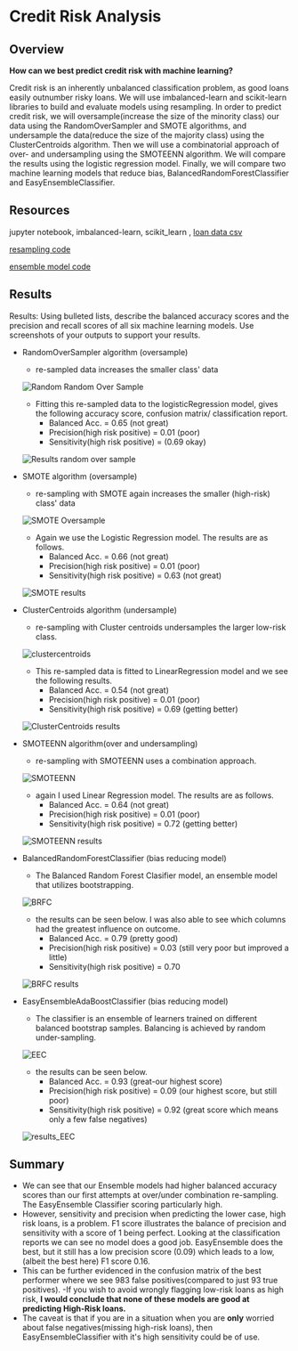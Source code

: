 # Credit Risk Analysis










## Overview

**How can we best predict credit risk with machine learning?** 

Credit risk is an inherently unbalanced classification problem, as good loans easily outnumber risky loans.   We will use imbalanced-learn and scikit-learn libraries to build and evaluate models using resampling. In order to predict credit risk, we will oversample(increase the size of the minority class) our data using the RandomOverSampler and SMOTE algorithms, and undersample the data(reduce the size of the majority class) using the ClusterCentroids algorithm. Then we will use a combinatorial approach of over- and undersampling using the SMOTEENN algorithm. We will compare the results using the logistic regression model. Finally, we will compare two machine learning models that reduce bias, BalancedRandomForestClassifier and EasyEnsembleClassifier. 


## Resources
jupyter notebook, imbalanced-learn, scikit_learn , [loan data csv](LoanStats_2019Q1.csv) 

[resampling code](credit_risk_resampling.ipynb) 

[ensemble model code](credit_risk_ensemble.ipynb)

## Results
Results: Using bulleted lists, describe the balanced accuracy scores and the precision and recall scores of all six machine learning models. Use screenshots of your outputs to support your results.

- RandomOverSampler algorithm (oversample) 
    - re-sampled data increases the smaller class' data 

    ![Random  Random Over Sample](./analysis/randomoversampler.png)
    - Fitting this re-sampled data to the logisticRegression model, gives the following accuracy score, confusion matrix/ classification report.
        - Balanced Acc. = 0.65 (not great)
        - Precision(high risk positive) = 0.01 (poor)
        - Sensitivity(high risk positive) = (0.69 okay) 

    ![Results random over sample](./analysis/results_randomoversampler.png)


- SMOTE algorithm (oversample)
    - re-sampling with SMOTE again increases the smaller (high-risk) class' data

    ![SMOTE Oversample](./analysis/SMOTEOversample.png)

   - Again we use the Logistic Regression model. The results are as follows. 
        - Balanced Acc. = 0.66 (not great)
        - Precision(high risk positive) = 0.01 (poor)
        - Sensitivity(high risk positive) = 0.63 (not great) 

    ![SMOTE results](./analysis/results_SMOTE.png)    

- ClusterCentroids algorithm (undersample)
    - re-sampling with Cluster centroids undersamples the larger low-risk class.

    ![clustercentroids](./analysis/ClusterCentroids.png)

    - This re-sampled data is fitted to LinearRegression model and we see the following results. 
        - Balanced Acc. = 0.54 (not great)
        - Precision(high risk positive) = 0.01 (poor)
        - Sensitivity(high risk positive) = 0.69 (getting better) 

    ![ClusterCentroids results](./analysis/results_ClusterCentroids.png) 


- SMOTEENN algorithm(over and undersampling)
    - re-sampling with SMOTEENN uses a combination approach.

    ![SMOTEENN](./analysis/SMOTEENN.png)
    
    - again I used Linear Regression model. The results are as follows. 
        - Balanced Acc. = 0.64 (not great)
        - Precision(high risk positive) = 0.01 (poor)
        - Sensitivity(high risk positive) = 0.72 (getting better) 

    ![SMOTEENN results](./analysis/results_SMOTEENN.png)

- BalancedRandomForestClassifier (bias reducing model)
    - The Balanced Random Forest Clasifier model, an ensemble model that utilizes bootstrapping.

    ![BRFC](./analysis/BRFC.png)

    - the results can be seen below.  I was also able to see which columns had the greatest influence on outcome.
        - Balanced Acc. = 0.79 (pretty good)
        - Precision(high risk positive) = 0.03 (still very poor but improved a little)
        - Sensitivity(high risk positive) = 0.70 

    ![BRFC results](./analysis/results_BRFC.png)




- EasyEnsembleAdaBoostClassifier (bias reducing model)
    - The classifier is an ensemble of learners trained on different balanced bootstrap samples. Balancing is achieved by random under-sampling.

    ![EEC](./analysis/EEABC.png)

    -  the results can be seen below. 
        - Balanced Acc. =  0.93 (great-our highest score)
        - Precision(high risk positive) = 0.09 (our highest score, but still poor)
        - Sensitivity(high risk positive) = 0.92 (great score which means only a few false negatives)

    ![results_EEC](./analysis/results_EEABC.png)
    





## Summary

- We can see that our Ensemble models had higher balanced accuracy scores than our first attempts at over/under combination re-sampling. The EasyEnsemble Classifier scoring particularly high.
 - However, sensitivity and precision when predicting the lower case, high risk loans, is a problem.  F1 score illustrates the balance of precision and sensitivity with a score of 1 being perfect. Looking at the classification reports we can see no model does a good job.
 EasyEnsemble does the best, but it still has a low precision score (0.09) which leads to a low,(albeit the best here) F1 score 0.16.
 - This can be further evidenced in the confusion matrix of the best performer where we see 983 false positives(compared to just 93 true positives).
 -If you wish to avoid wrongly flagging low-risk loans as high risk, **I would conclude that none of these models are good at predicting High-Risk loans.**
 - The caveat is that if you are in a situation when you are **only** worried about false negatives(missing high-risk loans), then EasyEnsembleClassifier with it's high sensitivity could be of use.  



 

